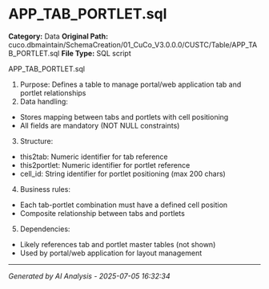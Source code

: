 # APP_TAB_PORTLET.sql

**Category:** Data
**Original Path:** cuco.dbmaintain/SchemaCreation/01_CuCo_V3.0.0.0/CUSTC/Table/APP_TAB_PORTLET.sql
**File Type:** SQL script

APP_TAB_PORTLET.sql
1. Purpose: Defines a table to manage portal/web application tab and portlet relationships
2. Data handling:
- Stores mapping between tabs and portlets with cell positioning
- All fields are mandatory (NOT NULL constraints)
3. Structure:
- this2tab: Numeric identifier for tab reference
- this2portlet: Numeric identifier for portlet reference  
- cell_id: String identifier for portlet positioning (max 200 chars)
4. Business rules:
- Each tab-portlet combination must have a defined cell position
- Composite relationship between tabs and portlets
5. Dependencies:
- Likely references tab and portlet master tables (not shown)
- Used by portal/web application for layout management

---
*Generated by AI Analysis - 2025-07-05 16:32:34*
